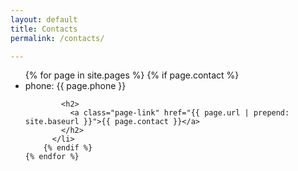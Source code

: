 ```yaml
---
layout: default
title: Contacts
permalink: /contacts/

---
```


<div class="home">

  <ul class="contact-list">
    {% for page in site.pages %}
        {% if page.contact %}
          <li>
            <span class="page-meta">phone: {{ page.phone }}</span>

            <h2>
              <a class="page-link" href="{{ page.url | prepend: site.baseurl }}">{{ page.contact }}</a>
            </h2>
          </li>
        {% endif %}
    {% endfor %}
  </ul>

</div>